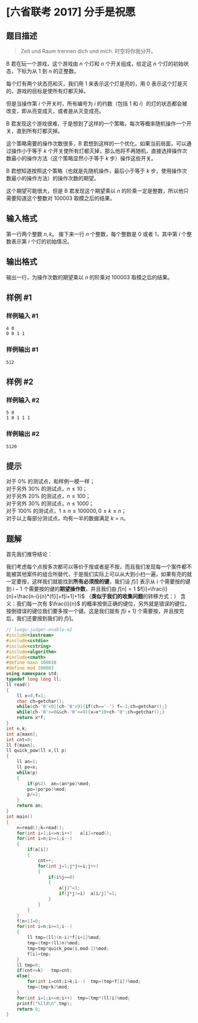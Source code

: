 # [六省联考 2017] 分手是祝愿

## 题目描述

> Zeit und Raum trennen dich und mich.
时空将你我分开。

B 君在玩一个游戏，这个游戏由 $n$ 个灯和 $n$ 个开关组成，给定这 $n$ 个灯的初始状态，下标为从 $1$ 到 $n$ 的正整数。

每个灯有两个状态亮和灭，我们用 $1$ 来表示这个灯是亮的，用 $0$ 表示这个灯是灭的，游戏的目标是使所有灯都灭掉。

但是当操作第 $i$ 个开关时，所有编号为 $i$ 的约数（包括 $1$ 和 $i$）的灯的状态都会被改变，即从亮变成灭，或者是从灭变成亮。

B 君发现这个游戏很难，于是想到了这样的一个策略，每次等概率随机操作一个开关，直到所有灯都灭掉。

这个策略需要的操作次数很多，B 君想到这样的一个优化。如果当前局面，可以通过操作小于等于 $k$ 个开关使所有灯都灭掉，那么他将不再随机，直接选择操作次数最小的操作方法（这个策略显然小于等于 $k$ 步）操作这些开关。

B 君想知道按照这个策略（也就是先随机操作，最后小于等于 $k$ 步，使用操作次数最小的操作方法）的操作次数的期望。

这个期望可能很大，但是 B 君发现这个期望乘以 $n$ 的阶乘一定是整数，所以他只需要知道这个整数对 $100003$ 取模之后的结果。

## 输入格式

第一行两个整数 $n, k$。
接下来一行 $n$ 个整数，每个整数是 $0$ 或者 $1$，其中第 $i$ 个整数表示第 $i$ 个灯的初始情况。

## 输出格式

输出一行，为操作次数的期望乘以 $n$ 的阶乘对 $100003$ 取模之后的结果。

## 样例 #1

### 样例输入 #1

```
4 0
0 0 1 1
```

### 样例输出 #1

```
512
```

## 样例 #2

### 样例输入 #2

```
5 0
1 0 1 1 1
```

### 样例输出 #2

```
5120
```

## 提示

对于 $0\%$ 的测试点，和样例一模一样；  
对于另外 $30\%$ 的测试点，$n \leq 10$；  
对于另外 $20\%$ 的测试点，$n \leq 100$；  
对于另外 $30\%$ 的测试点，$n \leq 1000$；  
对于 $100\%$ 的测试点，$1 \leq n \leq 100000, 0 \leq k \leq n$；  
对于以上每部分测试点，均有一半的数据满足 $k = n$。

## 题解
首先我们推导结论：

我们考虑每个点按多次都可以等价于按或者是不按，而且我们发现每一个案件都不能被其他案件的组合所替代，于是我们实际上可以从大到小扫一遍，如果有亮的就一定要按，这样我们就能找到**所有必须按的键**，我们设 $f[i]$ 表示从 i 个需要按的键到 $i-1$ 个需要按的键的**期望操作数**，并且我们由 $f[n]=1$
$f[i]=\frac{i}{n}+\frac{n-i}{n}*(f[i]+f[i+1]+1)$
（**类似于我们的收集问题**的转移方式：）
含义：我们每一次有 $\frac{i}{n}$ 的概率按倒正确的键位，另外就是错误的键位，按倒错误的键位我们要多按一个键。这是我们就有 $f[i+1]$ 个需要按，并且按完后，我们还要按到我们的 $f[i]$。

```cpp
// luogu-judger-enable-o2
#include<iostream>
#include<cstdio>
#include<cstring>
#include<algorithm>
#include<cmath>
#define maxn 100010
#define mod 100003
using namespace std;
typedef long long ll;
ll read()
{
    ll x=0,f=1;
    char ch=getchar();
    while(ch-'0'<0||ch-'0'>9){if(ch=='-') f=-1;ch=getchar();}
    while(ch-'0'>=0&&ch-'0'<=9){x=x*10+ch-'0';ch=getchar();}
    return x*f;
}
int n,k;
int a[maxn];
int cnt=0;
ll f[maxn];
ll quick_pow(ll x,ll p)
{
    ll an=1;
    ll po=x;
    while(p)
    {
        if(p%2)  an=(an*po)%mod;
        po=(po*po)%mod;
        p/=2;   
    }
    return an;
}
int main()
{
    n=read();k=read();
    for(int i=1;i<=n;i++)   a[i]=read();
    for(int i=n;i>=1;i--)
    {
        if(a[i])
        {
            cnt++;
            for(int j=1;j*j<=i;j++)
            {
                if(i%j==0)
                {
                    a[j]^=1;
                    if(j*j!=i)  a[i/j]^=1;
                }
            }
        }
    }
    f[n+1]=0;
    for(int i=n;i>=1;i--)
    {
        ll tmp=(ll)(n-i)*f[i+1]%mod;
        tmp=(tmp+(ll)n)%mod;
        tmp=tmp*quick_pow(i,mod-2)%mod;
        f[i]=tmp;
    }
    ll tmp=0;
    if(cnt<=k)   tmp=cnt;
    else{
        for(int i=cnt;i>k;i--)  tmp=(tmp+f[i])%mod;
        tmp=(tmp+k)%mod;
    }
    for(int i=1;i<=n;i++)  tmp=(tmp*(ll)i)%mod;
    printf("%lld\n",tmp);
    return 0;
}
```